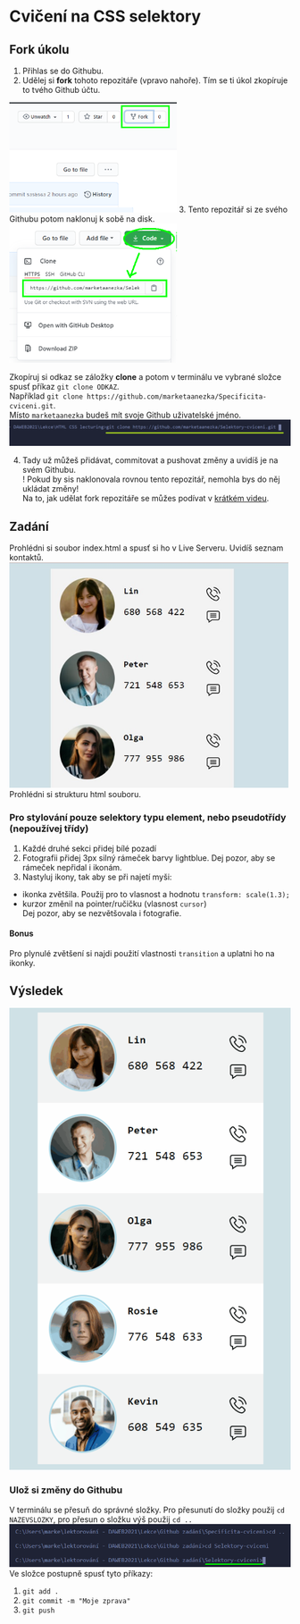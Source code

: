 # Cvičení na CSS selektory

## Fork úkolu

1. Přihlas se do Githubu.
2. Udělej si **fork** tohoto repozitáře (vpravo nahoře). Tím se ti úkol zkopíruje to tvého Github účtu.  
<img src="git/fork.png" alt="fork" width="300px" /> 
3. Tento repozitář si ze svého Githubu potom naklonuj k sobě na disk.
<img src="git/clone.png" alt="clone" width="300px" /> 

Zkopíruj si odkaz se záložky **clone** a potom v terminálu ve vybrané složce spusť příkaz `git clone ODKAZ`.   
Například `git clone https://github.com/marketaanezka/Specificita-cviceni.git`.   
Místo `marketaanezka` budeš mít svoje Github uživatelské jméno.   
<img src="git/gitclone.png" alt="gitclone" width="700px" />  

4. Tady už můžeš přidávat, commitovat a pushovat změny a uvidíš je na svém Githubu.   
! Pokud by sis naklonovala rovnou tento repozitář, nemohla bys do něj ukládat změny!   
Na to, jak udělat fork repozitáře se můžes podívat v [krátkém videu](https://youtu.be/K7rE3jRCjD4).   
## Zadání   
Prohlédni si soubor index.html a spusť si ho v Live Serveru. Uvidíš seznam kontaktů.   
<img src="selektory_zadani.jpg" alt="Selektory zadani" width="500px" />    
Prohlédni si strukturu html souboru.   

### Pro stylování pouze selektory typu element, nebo pseudotřídy (nepoužívej třídy)   
1. Každé druhé sekci přidej bílé pozadí    
2. Fotografii přidej 3px silný rámeček barvy lightblue. Dej pozor, aby se rámeček nepřidal i ikonám.     
3. Nastyluj ikony, tak aby se při najetí myši:   
- ikonka zvětšila. Použij pro to vlasnost a hodnotu `transform: scale(1.3);`   
- kurzor změnil na pointer/ručičku (vlasnost `cursor`)  
Dej pozor, aby se nezvětšovala i fotografie.   
#### Bonus    
Pro plynulé zvětšení si najdi použití vlastnosti `transition` a uplatni ho na ikonky.     

## Výsledek      
![Selektory_vysledek](selektory_result.gif)     

### Ulož si změny do Githubu     
V terminálu se přesuň do správné složky. Pro přesunutí do složky použij  `cd NAZEVSLOZKY`, pro přesun o složku výš použij `cd ..`   
<img src="git/folder.png" alt="folder" width="700px" />    
Ve složce postupně spusť tyto příkazy:    

1. `git add .`
2. `git commit -m "Moje zprava"`
3. `git push`
